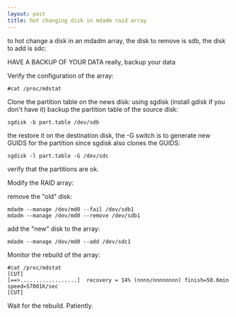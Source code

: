```yaml
---
layout: post
title: hot changing disk in mdadm raid array
---
```


to hot change a disk in an mdadm array, the disk to remove is sdb, the disk to add is sdc:

HAVE A BACKUP OF YOUR DATA
really,
backup your data

Verify the configuration of the array:

    #cat /proc/mdstat

Clone the partition table on the news disk:
using sgdisk (install gdisk if you don't have it) backup the partition table of the source disk:

    sgdisk -b part.table /dev/sdb

the restore it on the destination disk, the -G switch is to generate new GUIDS for the partition since sgdisk also clones the GUIDS:

    sgdisk -l part.table -G /dev/sdc

verify that the partitions are ok.

Modify the RAID array:

remove the "old" disk:

    mdadm --manage /dev/md0 --fail /dev/sdb1
    mdadm --manage /dev/md0 --remove /dev/sdb1

add the "new" disk to the array:

    mdadm --manage /dev/md0 --add /dev/sdc1

Monitor the rebuild of the array:

    #cat /proc/mdstat
    [CUT]
    [==>..................]  recovery = 14% (nnnn/nnnnnnnn) finish=50.6min speed=57001K/sec
    [CUT]

Wait for the rebuild.
Patiently.
